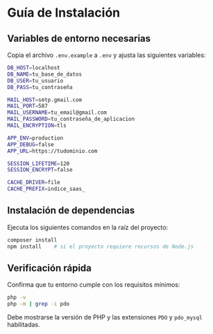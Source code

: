 # Guía de Instalación

## Variables de entorno necesarias
Copia el archivo `.env.example` a `.env` y ajusta las siguientes variables:

```bash
DB_HOST=localhost
DB_NAME=tu_base_de_datos
DB_USER=tu_usuario
DB_PASS=tu_contraseña

MAIL_HOST=smtp.gmail.com
MAIL_PORT=587
MAIL_USERNAME=tu_email@gmail.com
MAIL_PASSWORD=tu_contraseña_de_aplicacion
MAIL_ENCRYPTION=tls

APP_ENV=production
APP_DEBUG=false
APP_URL=https://tudominio.com

SESSION_LIFETIME=120
SESSION_ENCRYPT=false

CACHE_DRIVER=file
CACHE_PREFIX=indice_saas_
```

## Instalación de dependencias
Ejecuta los siguientes comandos en la raíz del proyecto:

```bash
composer install
npm install    # si el proyecto requiere recursos de Node.js
```

## Verificación rápida
Confirma que tu entorno cumple con los requisitos mínimos:

```bash
php -v
php -m | grep -i pdo
```

Debe mostrarse la versión de PHP y las extensiones `PDO` y `pdo_mysql` habilitadas.
